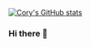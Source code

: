 

[![Cory's GitHub stats](https://github-readme-stats.vercel.app/api?username=crice802&count_private=true)](https://github.com/anuraghazra/github-readme-stats)

### Hi there 👋

<!--
**crice802/crice802** is a ✨ _special_ ✨ repository because its `README.md` (this file) appears on your GitHub profile.

Here are some ideas to get you started:

- 🔭 I’m currently working on ...
- 🌱 I’m currently learning ...
- 👯 I’m looking to collaborate on ...
- 🤔 I’m looking for help with ...
- 💬 Ask me about ...
- 📫 How to reach me: ...
- 😄 Pronouns: ...
- ⚡ Fun fact: ...
-->
